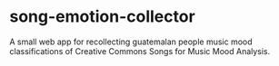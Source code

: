 # song-emotion-collector

A small web app for recollecting guatemalan people music mood classifications of Creative Commons Songs for Music Mood Analysis.
